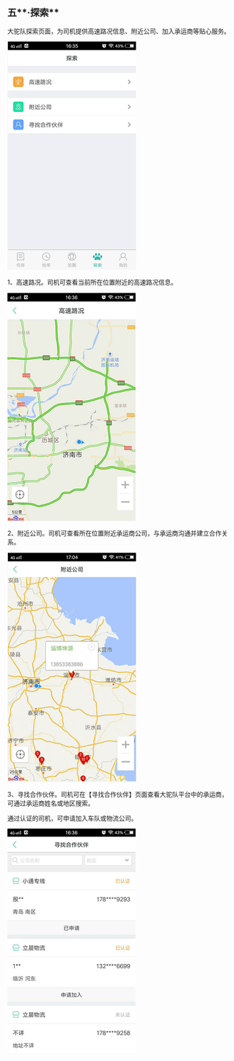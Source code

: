 ## 五**·探索**

大驼队探索页面，为司机提供高速路况信息、附近公司、加入承运商等贴心服务。

![](/nassets/s5-1.png)

1、高速路况。司机可查看当前所在位置附近的高速路况信息。

![](/nassets/s5-2.png)

2、附近公司。司机可查看所在位置附近承运商公司，与承运商沟通并建立合作关系。

![](/nassets/s5-5.png)

3、寻找合作伙伴。司机可在【寻找合作伙伴】页面查看大驼队平台中的承运商，可通过承运商姓名或地区搜索。

通过认证的司机，可申请加入车队或物流公司。

![](/nassets/s5-7.png)

